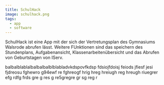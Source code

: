 ```yaml
---
title: SchulHack
image: schulhack.png
tags:
  - app
  - software
---
```


SchulHack ist eine App mit der sich der Vertretungsplan des Gymnasiums Walsrode abrufen lässt. Weitere FUnktionen sind das speichern des
Stundenplans, Aufgabenansicht, Klassenarbeitenübersicht und das Abrufen von Geburtstagen von IServ.
<!--more-->
balbalblablalbalbalbalblblabladvkdspovfkdsp fdsiojfdoisj feiods jfiesf jesi fjdreosu fghewro g94ewf re fghreogf hrig hreg hreiugh reg hreugh riuegrer
efg
rdfg
frds
gre
g
res g
re5gregre
gr
sg
reg
r
